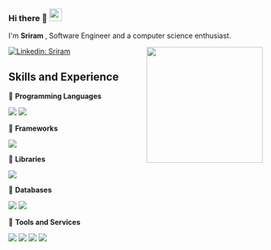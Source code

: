 ### Hi there 👋 <img src="https://media.giphy.com/media/hvRJCLFzcasrR4ia7z/giphy.gif" width="25px" height="25px">  
I'm <strong>Sriram </strong>, Software Engineer and a computer science enthusiast.

<img align='right' src="https://media.giphy.com/media/M9gbBd9nbDrOTu1Mqx/giphy.gif" width="230">

[![Linkedin: Sriram](https://img.shields.io/badge/-Sriram-blue?style=flat-square&logo=Linkedin&logoColor=white&link=https://www.linkedin.com/in/Sriram/)](https://www.linkedin.com/in/sri-ram-5711121ba/)

## Skills and Experience

🔴 <strong>Programming Languages</strong>

![](https://img.shields.io/badge/Python-3776AB?style=for-the-badge&logo=python&logoColor=white)
![](https://img.shields.io/badge/JavaScript-F7DF1E?style=for-the-badge&logo=javascript&logoColor=black)

🔴 <strong>Frameworks</strong>

[![](https://img.shields.io/badge/Node.js-339933?style=for-the-badge&logo=node.js&logoColor=white)](https://nodejs.org/)

🔴 <strong>Libraries</strong>

![](https://img.shields.io/badge/React-20232A?style=for-the-badge&logo=react&logoColor=61DAFB)

🔴 <strong>Databases</strong>

![](	https://img.shields.io/badge/MySQL-00000F?style=for-the-badge&logo=mysql&logoColor=white)
[![](https://img.shields.io/badge/MongoDB-47A248?style=for-the-badge&logo=mongodb&logoColor=white)](https://www.mongodb.com/)

🔴 <strong>Tools and Services</strong>

![](https://img.shields.io/badge/Git-F05032?style=for-the-badge&logo=git&logoColor=white)
![](https://img.shields.io/badge/Visual_Studio_Code-0078D4?style=for-the-badge&logo=visual%20studio%20code&logoColor=white)
[![](https://img.shields.io/badge/Postman-FF6C37?style=for-the-badge&logo=postman&logoColor=white)](https://www.postman.com/)
[![](https://img.shields.io/badge/PyCharm-000000?style=for-the-badge&logo=pycharm&logoColor=white)](https://www.jetbrains.com/pycharm/)

<!--
**Sriram-sr/Sriram-sr** is a ✨ _special_ ✨ repository because its `README.md` (this file) appears on your GitHub profile.

Here are some ideas to get you started:

- 🔭 I’m currently working on ...
- 🌱 I’m currently learning ...
- 👯 I’m looking to collaborate on ...
- 🤔 I’m looking for help with ...
- 💬 Ask me about ...
- 📫 How to reach me: ...
- 😄 Pronouns: ...
- ⚡ Fun fact: ...
-->
